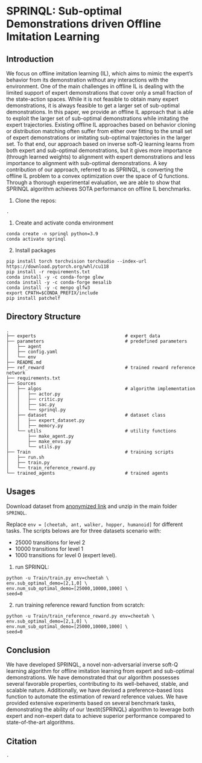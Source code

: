 <h1>SPRINQL: Sub-optimal Demonstrations driven Offline Imitation Learning</h1>

## Introduction
We focus on offline imitation learning (IL), which aims to mimic the expert’s behavior from its demonstration without any interactions with the environment. One of the main challenges in offline IL is dealing with the limited support of expert demonstrations that cover only a small fraction of the state-action spaces.  While it is not feasible to obtain many expert demonstrations, it is always feasible to get a larger set of sub-optimal demonstrations. In this paper, we provide an offline IL approach that is able to exploit the larger set of sub-optimal demonstrations while imitating the expert trajectories. Existing offline IL approaches based on behavior cloning or distribution matching often suffer from either over fitting to the small set of expert demonstrations or imitating sub-optimal trajectories in the larger set.  To that end, our approach based on inverse soft-Q learning learns from both expert and sub-optimal demonstrations, but it gives more importance (through learned weights) to alignment with expert demonstrations and less importance to alignment with sub-optimal demonstrations. A key contribution of our approach, referred to as SPRINQL, is converting the offline IL problem to a convex optimization over the space of Q functions. Through a thorough experimental evaluation, we are able to show that SPRINQL algorithm achieves SOTA performance on offline IL benchmarks.

1. Clone the repos:
```
.
```

1. Create and activate conda environment
```
conda create -n sprinql python=3.9
conda activate sprinql
```

2. Install packages
```
pip install torch torchvision torchaudio --index-url https://download.pytorch.org/whl/cu118
pip install -r requirements.txt
conda install -y -c conda-forge glew
conda install -y -c conda-forge mesalib
conda install -y -c menpo glfw3
export CPATH=$CONDA_PREFIX/include
pip install patchelf
```

## Directory Structure
```
.
├── experts                                 # expert data
├── parameters                              # predefined parameters
│   ├── agent
│   ├── config.yaml
│   └── env
├── README.md
├── ref_reward                              # trained reward reference network
├── requirements.txt
├── Sources
│   ├── algos                               # algorithm implementation
│   │   ├── actor.py
│   │   ├── critic.py
│   │   ├── sac.py
│   │   └── sprinql.py
│   ├── dataset                             # dataset class
│   │   ├── expert_dataset.py
│   │   ├── memory.py
│   └── utils                               # utility functions
│       ├── make_agent.py
│       ├── make_envs.py
│       └── utils.py
├── Train                                   # training scripts
│   ├── run.sh
│   ├── train.py
│   └── train_reference_reward.py
└── trained_agents                          # trained agents
```
## Usages

Download dataset from [anonymized link](https://drive.google.com/drive/folders/1b_-ajbeseonjh5hX-G8ucNDfRUaGVlgE?usp=sharing) and unzip in the main folder ```SPRINQL```.

Replace ```env = [cheetah, ant, walker, hopper, humanoid]``` for different tasks.
The scripts belows are for three datasets scenario with:

- 25000 transitions for level 2
- 10000 transitions for level 1
- 1000 transitions for level 0 (expert level).

1. run SPRINQL:
```
python -u Train/train.py env=cheetah \
env.sub_optimal_demo=[2,1,0] \
env.num_sub_optimal_demo=[25000,10000,1000] \
seed=0 
```
 

2. run training reference reward function from scratch:
```
python -u Train/train_reference_reward.py env=cheetah \
env.sub_optimal_demo=[2,1,0] \
env.num_sub_optimal_demo=[25000,10000,1000] \
seed=0 
```

## Conclusion

We have developed SPRINQL,  a novel non-adversarial inverse soft-Q learning algorithm for offline imitation learning from expert and sub-optimal demonstrations. 
We have demonstrated that our algorithm possesses several favorable properties, contributing to its well-behaved, stable, and scalable nature. Additionally, we have devised a preference-based loss function to automate the estimation of reward reference values. We have provided extensive experiments based on several benchmark tasks, demonstrating the ability of our \textit{SPRINQL} algorithm to leverage both expert and non-expert data to achieve superior performance compared to state-of-the-art algorithms. 

## Citation

```
.
```
